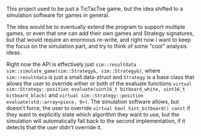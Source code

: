 This project used to be just a TicTacToe game, but the idea shifted to a simulation software for games in general.

The idea would be to eventually extend the program to support multiple games, or even that one can add their own games and Strategy signatures, but that would require an enormous re-write, and right now I want to keep the focus on the simulation part, and try to think of some "cool" analysis ideas.

Right now the API is effectively just `sim::resultdata sim::simulate_game(sim::Strategy&, sim::Strategy&)`, where `sim::resultdata` is just a small data-struct and `Strategy` is a base class that allows the user to override either or both of the evaluate functions `virtual sim::Strategy::position evaluate(uint16_t bitboard_white, uint16_t bitboard_black)` and `virtual sim::Strategy::position evaluate(std::array<piece, 9>)`. The simulation software allows, but doesn't force, the user to override `virtual bool hint_bitboard() const` if they want to explicitly state which algorithm they want to use, but the simulation will automatically fall back to the second implementation, if it detects that the user didn't override it.

